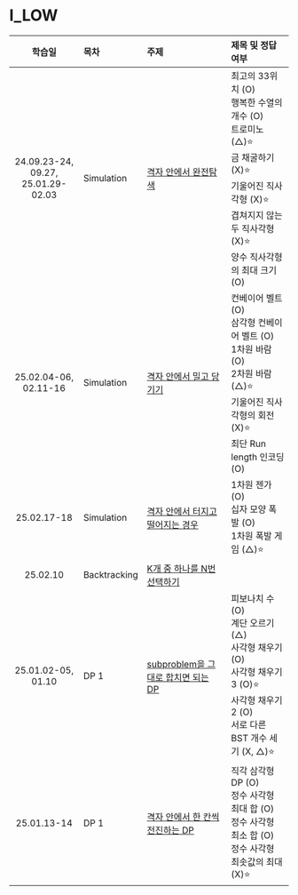 # I_LOW

|                학습일                 | 목차         | 주제                                                                                         | 제목 및 정답여부                                                                                                                                                                      |
| :-----------------------------------: | :----------- | :------------------------------------------------------------------------------------------- | :------------------------------------------------------------------------------------------------------------------------------------------------------------------------------------ |
| 24.09.23-24, 09.27,<br>25.01.29-02.03 | Simulation   | [격자 안에서 완전탐색](./Simulation/격자%20안에서%20완전탐색.js)                             | 최고의 33위치 (O)<br>행복한 수열의 개수 (O)<br>트로미노 (△)⭐️<br>금 채굴하기 (X)⭐️<br>기울어진 직사각형 (X)⭐️<br>겹쳐지지 않는 두 직사각형 (X)⭐️<br>양수 직사각형의 최대 크기 (O) |
|         25.02.04-06, 02.11-16         | Simulation   | [격자 안에서 밀고 당기기](./Simulation/격자%20안에서%20밀고%20당기기.js)                     | 컨베이어 벨트 (O)<br>삼각형 컨베이어 벨트 (O)<br>1차원 바람 (O)<br>2차원 바람 (△)⭐️<br>기울어진 직사각형의 회전 (X)⭐️<br>최단 Run length 인코딩 (O)                                 |
|              25.02.17-18              | Simulation   | [격자 안에서 터지고 떨어지는 경우](./Simulation/격자%20안에서%20터지고%20떨어지는%20경우.js) | 1차원 젠가 (O)<br>십자 모양 폭발 (O)<br>1차원 폭발 게임 (△)⭐️<br>                                                                                                                    |
|               25.02.10                | Backtracking | [K개 중 하나를 N번 선택하기](./Backtracking/K개%20중%20하나를%20N번%20선택하기.js)           |
|          25.01.02-05, 01.10           | DP 1         | [subproblem을 그대로 합치면 되는 DP](./DP%201/subproblem을%20그대로%20합치면%20되는%20DP.js) | 피보나치 수 (O)<br>계단 오르기 (△)<br>사각형 채우기 (O)<br>사각형 채우기3 (O)⭐️<br>사각형 채우기2 (O)<br>서로 다른 BST 개수 세기 (X, △)⭐️                                           |
|              25.01.13-14              | DP 1         | [격자 안에서 한 칸씩 전진하는 DP](./DP%201/격자%20안에서%20한%20칸씩%20전진하는%20DP.js)     | 직각 삼각형 DP (O)<br>정수 사각형 최대 합 (O)<br>정수 사각형 최소 합 (O)<br>정수 사각형 최솟값의 최대 (X)⭐️<br>                                                                      |
